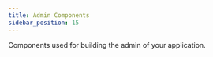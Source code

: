 ```yaml
---
title: Admin Components
sidebar_position: 15
---
```


Components used for building the admin of your application.
